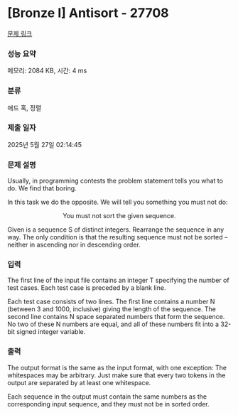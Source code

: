 # [Bronze I] Antisort - 27708 

[문제 링크](https://www.acmicpc.net/problem/27708) 

### 성능 요약

메모리: 2084 KB, 시간: 4 ms

### 분류

애드 혹, 정렬

### 제출 일자

2025년 5월 27일 02:14:45

### 문제 설명

<p>Usually, in programming contests the problem statement tells you what to do. We find that boring.</p>

<p>In this task we do the opposite. We will tell you something you must not do:</p>

<p style="text-align: center;">You must not sort the given sequence.</p>

<p>Given is a sequence S of distinct integers. Rearrange the sequence in any way. The only condition is that the resulting sequence must not be sorted – neither in ascending nor in descending order.</p>

### 입력 

 <p>The first line of the input file contains an integer T specifying the number of test cases. Each test case is preceded by a blank line.</p>

<p>Each test case consists of two lines. The first line contains a number N (between 3 and 1000, inclusive) giving the length of the sequence. The second line contains N space separated numbers that form the sequence. No two of these N numbers are equal, and all of these numbers fit into a 32-bit signed integer variable.</p>

### 출력 

 <p>The output format is the same as the input format, with one exception: The whitespaces may be arbitrary. Just make sure that every two tokens in the output are separated by at least one whitespace.</p>

<p>Each sequence in the output must contain the same numbers as the corresponding input sequence, and they must not be in sorted order.</p>

